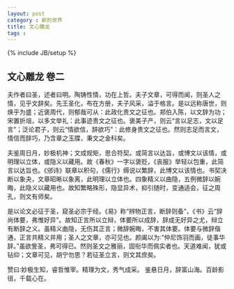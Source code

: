 ```yaml
---
layout: post
category : 新的世界
title: 文心雕龙
tags : 
---
```

{% include JB/setup %}

## 文心雕龙 卷二
 夫作者曰圣，述者曰明。陶铸性情，功在上哲。夫子文章，可得而闻，则圣人之情，见乎文辞矣。先王圣化，布在方册，夫子风采，溢于格言。是以远称唐世，则焕乎为盛；近褒周代，则郁哉可从：此政化贵文之征也。郑伯入陈，以文辞为功；宋置折俎，以多文举礼：此事迹贵文之征也。褒美子产，则云“言以足志，文以足言”；泛论君子，则云“情欲信，辞欲巧”：此修身贵文之征也。然则志足而言文，情信而辞巧，乃含章之玉牒，秉文之金科矣。

   夫鉴周日月，妙极机神；文成规矩，思合符契。或简言以达旨，或博文以该情，或明理以立体，或隐义以藏用。故《春秋》一字以褒贬，《丧服》举轻以包重，此简言以达旨也。《邠诗》联章以积句，《儒行》缛说以繁辞，此博文以该情也。书契决断以象夬，文章昭晰以象离，此明理以立体也。四象精义以曲隐，五例微辞以婉晦，此隐义以藏用也。故知繁略殊形，隐显异术，抑引随时，变通适会，征之周孔，则文有师矣。

   是以论文必征于圣，窥圣必宗于经。《易》称“辨物正言，断辞则备”，《书》云“辞尚体要，弗惟好异”。故知正言所以立辩，体要所以成辞，辞成无好异之尤，辩立有断辞之义。虽精义曲隐，无伤其正言；微辞婉晦，不害其体要。体要与微辞偕通，正言共精义并用；圣人之文章，亦可见也。颜阖以为∶“仲尼饰羽而画，徒事华辞。”虽欲訾圣，弗可得已。然则圣文之雅丽，固衔华而佩实者也。天道难闻，犹或钻仰；文章可见，胡宁勿思？若征圣立言，则文其庶矣。

   赞曰∶妙极生知，睿哲惟宰。精理为文，秀气成采。
         鉴悬日月，辞富山海。百龄影徂，千载心在。